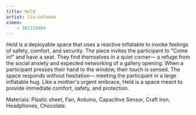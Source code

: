 ```yaml
---
title: Held
artist: lia-coleman
vimeo:
    - 381115604
---
```

*Held* is a deployable space that uses a reactive inflatable to invoke feelings of safety, comfort, and security. The piece invites the participant to "Come in!" and have a seat. They find themselves in a quiet corner— a refuge from the social anxiety and expected networking of a gallery opening. When a participant presses their hand to the window, their touch is sensed. The space responds without hesitation— meeting the participant in a large inflatable hug. Like a mother's urgent embrace, Held is a space meant to provide immediate comfort, safety, and protection.

Materials: Plastic sheet, Fan, Arduino, Capacitive Sensor, Craft Iron, Headphones, Chocolate.
